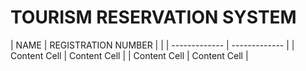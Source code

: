 # TOURISM RESERVATION SYSTEM
| NAME  | REGISTRATION NUMBER | |
| ------------- | ------------- |
| Content Cell  | Content Cell  |
| Content Cell  | Content Cell  |
